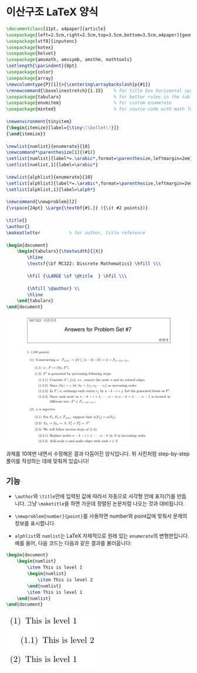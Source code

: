 # 이산구조 LaTeX 양식

```latex
\documentclass[11pt, a4paper]{article}
\usepackage[left=2.5cm,right=2.5cm,top=3.5cm,bottom=3.5cm,a4paper]{geometry}
\usepackage[utf8]{inputenc}
\usepackage{kotex}
\usepackage{helvet}
\usepackage{amsmath, amssymb, amsthm, mathtools}
\setlength{\parindent}{0pt}
\usepackage{color}
\usepackage{array}
\newcolumntype{P}[1]{>{\centering\arraybackslash}p{#1}}
\renewcommand{\baselinestretch}{1.15}	 % for title box horizontal space
\usepackage{tabularx}				  	 % for better rules in the table
\usepackage{enumitem}					 % for custom enumerate
\usepackage{minted}						 % for source-code with math formulas

\newenvironment{tinyitem}
{\begin{itemize}[label={\tiny\(\bullet\)}]}
{\end{itemize}}

\newlist{numlist}{enumerate}{10}
\newcommand*\parenthesize[1]{(#1)}
\setlist[numlist]{label*=.\arabic*,format=\parenthesize,leftmargin=2em}
\setlist[numlist,1]{label=\arabic*}

\newlist{alphlist}{enumerate}{10}
\setlist[alphlist]{label*=.\arabic*,format=\parenthesize,leftmargin=2em}
\setlist[alphlist,1]{label=\alph*}

\newcommand{\newproblem}[2]
{\vspace{24pt} \Large{\textbf{#1.}} ({\it #2 points})}

\title{}
\author{}
\makeatletter 			% for author, title reference

\begin{document}
	\begin{tabularx}{\textwidth}{|X|}
		\hline
		\textsf{\bf MC322: Discrete Mathematics} \hfill \\\
		
		\hfil {\LARGE \sf \@title  } \hfil \\\

		{\hfill \@author} \\
        \hline
    \end{tabularx}
\end{document}

```

![양식 예](https://github.com/3-24/uncertainly.mirror/blob/master/article/image/sample_latex.png?raw=true)

과제를 10여번 내면서 수정해온 결과 다듬어진 양식입니다.  위 사진처럼 step-by-step 풀이를 작성하는 데에 맞춰져 있습니다!

## 기능

* `\author`와 `\title`안에 입력된 값에 따라서 자동으로 사각형 안에 표지(?)를 만듭니다. 그냥 `\maketitle`을 하면 가운데 정렬된 논문처럼 나오는 것과 대비됩니다.

* `\newproblem{number}{point}`를 사용하면 number와 point값에 맞춰서 문제의 정보를 표시합니다.
* `alphlist`와 `numlist`는 LaTeX 자체적으로 원래 있는 `enumerate`의 변형판입니다. 예를 들어, 다음 코드는 다음과 같은 결과를 불러옵니다:

```LaTeX
\begin{document}
    \begin{numlist}
    	\item This is level 1
    	\begin{numlist}
    		\item This is level 2
    	\end{numlist}
    	\item This is level 1
    \end{numlist}
\end{document}
```

![해당 부분 실행 결과](https://github.com/3-24/uncertainly.mirror/blob/master/article/image/numlist.PNG?raw=true)

